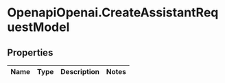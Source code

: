 # OpenapiOpenai.CreateAssistantRequestModel

## Properties

Name | Type | Description | Notes
------------ | ------------- | ------------- | -------------


